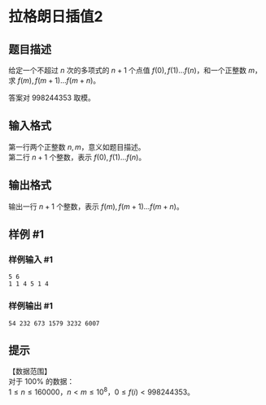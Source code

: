 # 拉格朗日插值2

## 题目描述

给定一个不超过 $n$ 次的多项式的 $n+1$ 个点值 $f(0),f(1) \dots f(n)$，和一个正整数 $m$，求 $f(m),f(m+1) \dots f(m+n)$。

答案对 $998244353$ 取模。

## 输入格式

第一行两个正整数 $n,m$，意义如题目描述。  
第二行 $n+1$ 个整数，表示 $f(0),f(1) \dots f(n)$。

## 输出格式

输出一行 $n+1$ 个整数，表示 $f(m),f(m+1) \dots f(m+n)$。

## 样例 #1

### 样例输入 #1
```
5 6
1 1 4 5 1 4
```

### 样例输出 #1

```
54 232 673 1579 3232 6007
```

## 提示

【数据范围】     
对于 $100\%$ 的数据：  
$1 \le n \le 160000$，$n < m \le 10^8$，$0 \le f(i) < 998244353$。
